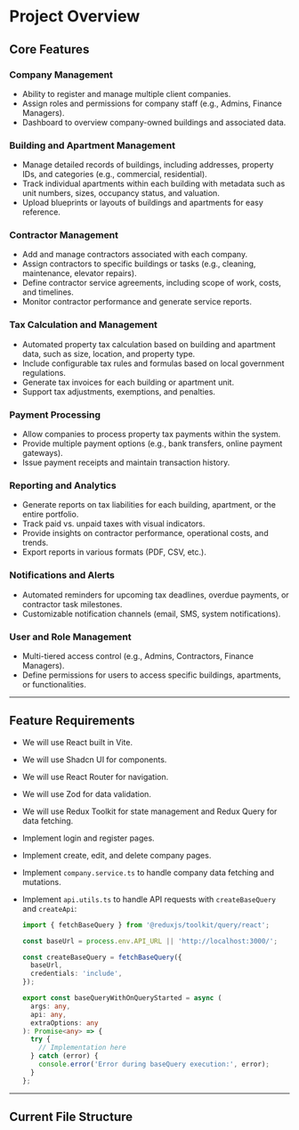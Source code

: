 # Project Overview

## Core Features

### Company Management

- Ability to register and manage multiple client companies.
- Assign roles and permissions for company staff (e.g., Admins, Finance Managers).
- Dashboard to overview company-owned buildings and associated data.

### Building and Apartment Management

- Manage detailed records of buildings, including addresses, property IDs, and categories (e.g., commercial, residential).
- Track individual apartments within each building with metadata such as unit numbers, sizes, occupancy status, and valuation.
- Upload blueprints or layouts of buildings and apartments for easy reference.

### Contractor Management

- Add and manage contractors associated with each company.
- Assign contractors to specific buildings or tasks (e.g., cleaning, maintenance, elevator repairs).
- Define contractor service agreements, including scope of work, costs, and timelines.
- Monitor contractor performance and generate service reports.

### Tax Calculation and Management

- Automated property tax calculation based on building and apartment data, such as size, location, and property type.
- Include configurable tax rules and formulas based on local government regulations.
- Generate tax invoices for each building or apartment unit.
- Support tax adjustments, exemptions, and penalties.

### Payment Processing

- Allow companies to process property tax payments within the system.
- Provide multiple payment options (e.g., bank transfers, online payment gateways).
- Issue payment receipts and maintain transaction history.

### Reporting and Analytics

- Generate reports on tax liabilities for each building, apartment, or the entire portfolio.
- Track paid vs. unpaid taxes with visual indicators.
- Provide insights on contractor performance, operational costs, and trends.
- Export reports in various formats (PDF, CSV, etc.).

### Notifications and Alerts

- Automated reminders for upcoming tax deadlines, overdue payments, or contractor task milestones.
- Customizable notification channels (email, SMS, system notifications).

### User and Role Management

- Multi-tiered access control (e.g., Admins, Contractors, Finance Managers).
- Define permissions for users to access specific buildings, apartments, or functionalities.

---

## Feature Requirements

- We will use React built in Vite.
- We will use Shadcn UI for components.
- We will use React Router for navigation.
- We will use Zod for data validation.
- We will use Redux Toolkit for state management and Redux Query for data fetching.
- Implement login and register pages.
- Implement create, edit, and delete company pages.
- Implement `company.service.ts` to handle company data fetching and mutations.
- Implement `api.utils.ts` to handle API requests with `createBaseQuery` and `createApi`:

  ```ts
  import { fetchBaseQuery } from '@reduxjs/toolkit/query/react';

  const baseUrl = process.env.API_URL || 'http://localhost:3000/';

  const createBaseQuery = fetchBaseQuery({
    baseUrl,
    credentials: 'include',
  });

  export const baseQueryWithOnQueryStarted = async (
    args: any,
    api: any,
    extraOptions: any
  ): Promise<any> => {
    try {
      // Implementation here
    } catch (error) {
      console.error('Error during baseQuery execution:', error);
    }
  };
  ```

---

## Current File Structure
